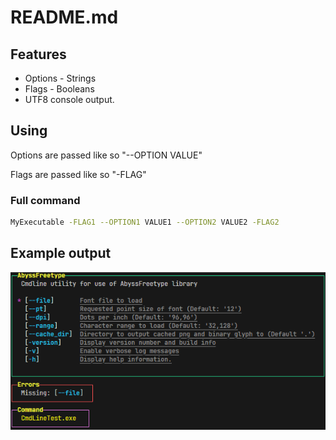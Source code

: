 # README.md

## Features

* Options   - Strings
* Flags     - Booleans
* UTF8 console output.

## Using

Options are passed like so "--OPTION VALUE"

Flags are passed like so "-FLAG"

### Full command

```bash
MyExecutable -FLAG1 --OPTION1 VALUE1 --OPTION2 VALUE2 -FLAG2
```

## Example output

![example_output](./docs/example_output.png)
